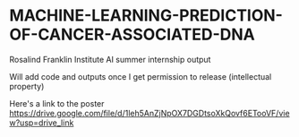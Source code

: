 # MACHINE-LEARNING-PREDICTION-OF-CANCER-ASSOCIATED-DNA

Rosalind Franklin Institute AI summer internship output

Will add code and outputs once I get permission to release (intellectual property)

Here's a link to the poster https://drive.google.com/file/d/1leh5AnZjNpOX7DGDtsoXkQovf6ETooVF/view?usp=drive_link
